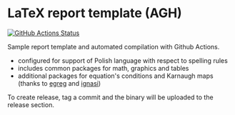 # LaTeX report template (AGH)

[![GitHub Actions Status](https://github.com/kappa243/ltx-test/actions/workflows/build-latex.yml/badge.svg)](https://github.com/kappa243/ltx-test/actions)

Sample report template and automated compilation with Github Actions.

- configured for support of Polish language with respect to spelling rules
- includes common packages for math, graphics and tables
- additional packages for equation's conditions and Karnaugh maps (thanks to [egreg] and [ignasi])

To create release, tag a commit and the binary will be uploaded to the release section.

[//]: #
   [egreg]: <https://tex.stackexchange.com/a/95842>
   [ignasi]: <https://tex.stackexchange.com/a/140581>